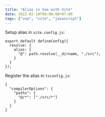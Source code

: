 ```yaml
---
title: "Alias in Vue with Vite"
date: 2022-02-10T00:00:00+07:00
tags: ["vue", "vite", "javascript"]
---
```


Setup alias in `vite.config.js`:

```
export default defineConfig({
  resolve: {
    alias: {
      "@": path.resolve(__dirname, "./src"),
    }
  }
});
```

Register the alias in `tsconfig.js`:

```
{
  "compilerOptions": {
    "paths": {
      "@/*": ["./src/*"]
    }
  }
}
```
